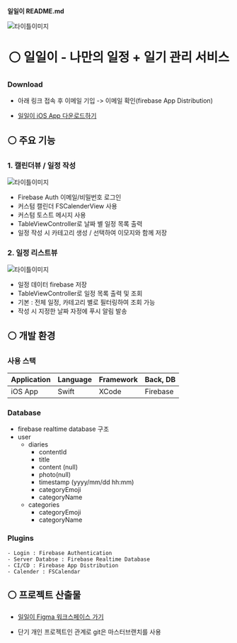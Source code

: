 **일일이 README.md** 

![타이틀이미지](./readme/zero.png)
# <center> ⚪️ 일일이 - 나만의 일정 + 일기 관리 서비스 </center>
### Download
- 아래 링크 접속 후 이메일 기입 -> 이메일 확인(firebase App Distribution)
  
- [일일이 iOS App 다운로드하기](https://appdistribution.firebase.dev/i/99d6f402cc903800)

## ⚪️ 주요 기능
### 1. 캘린더뷰 / 일정 작성
![타이틀이미지](./readme/page2.png)

- Firebase Auth 이메일/비밀번호 로그인
- 커스텀 캘린더 FSCalenderView 사용
- 커스텀 토스트 메시지 사용
- TableViewController로 날짜 별 일정 목록 출력
- 일정 작성 시 카테고리 생성 / 선택하여 이모지와 함께 저장
  
### 2. 일정 리스트뷰
![타이틀이미지](./readme/page3.png)

- 일정 데이터 firebase 저장
- TableViewController로 일정 목록 출력 및 조회
- 기본 : 전체 일정, 카테고리 별로 필터링하여 조회 가능
- 작성 시 지정한 날짜 자정에 푸시 알림 발송
  
## ⚪️ 개발 환경
### 사용 스택

| Application |  Language | Framework | Back, DB |
| ---- | ---- | ---- | ---- | 
| iOS App | Swift |  XCode | Firebase |



### Database
- firebase realtime database 구조
- user
    - diaries
        - contentId
        - title
        - content (null)
        - photo(null)
        - timestamp (yyyy/mm/dd hh:mm)
        - categoryEmoji
        - categoryName
    - categories
        - categoryEmoji
        - categoryName

### **Plugins**
    - Login : Firebase Authentication
    - Server Databse : Firebase Realtime Database
    - CI/CD : Firebase App Distribution
    - Calender : FSCalendar


## ⚪️ 프로젝트 산출물
- [일일이 Figma 워크스페이스 가기]([https://woozy-passbook-d4b.notion.site/3d0a32e4d2904317a37bdc4508057f96?pvs=4](https://www.figma.com/design/WEnkFFqq3jFvb3C2lrHg8J/%EC%9D%BC%EC%9D%BC%EC%9D%B4?node-id=0-1&node-type=canvas&t=VLft4WRYm955L3wu-0))

* 단기 개인 프로젝트인 관계로 git은 마스터브랜치를 사용
